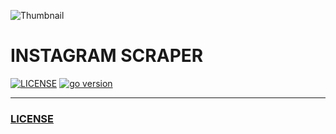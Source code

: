 ![Thumbnail](https://img.icons8.com/cotton/2x/instagram-new.png)

# INSTAGRAM SCRAPER

[![LICENSE](https://img.shields.io/badge/license-Apache%202-blue)](https://github.com/joshua-dev/instagramscrapper/blob/master/LICENSE)
[![go version](https://img.shields.io/badge/go-1.14-00ADD8)](https://go.dev)

---

### [LICENSE](https://github.com/joshua-dev/instagramscrapper/blob/master/LICENSE)
